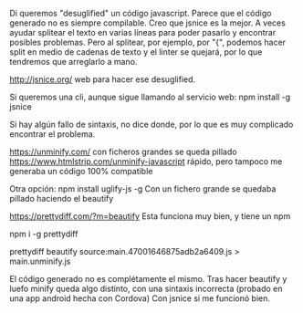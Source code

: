 Di queremos "desuglified" un código javascript.
Parece que el código generado no es siempre compilable.
Creo que jsnice es la mejor.
A veces ayudar splitear el texto en varias líneas para poder pasarlo y encontrar posibles problemas.
Pero al splitear, por ejemplo, por "{", podemos hacer split en medio de cadenas de texto y el linter se quejará, por lo que tendremos que arreglarlo a mano.


http://jsnice.org/
web para hacer ese desuglified.

Si queremos una cli, aunque sigue llamando al servicio web:
npm install -g jsnice

Si hay algún fallo de sintaxis, no dice donde, por lo que es muy complicado encontrar el problema.


https://unminify.com/
  con ficheros grandes se queda pillado
https://www.htmlstrip.com/unminify-javascript
  rápido, pero tampoco me generaba un código 100% compatible


Otra opción:
npm install uglify-js -g
Con un fichero grande se quedaba pillado haciendo el beautify



https://prettydiff.com/?m=beautify
Esta funciona muy bien, y tiene un npm

npm i -g prettydiff

prettydiff beautify source:main.47001646875adb2a6409.js > main.unminify.js

El código generado no es complétamente el mismo.
Tras hacer beautify y luefo minify queda algo distinto, con una sintaxis incorrecta (probado en una app android hecha con Cordova)
Con jsnice si me funcionó bien.
